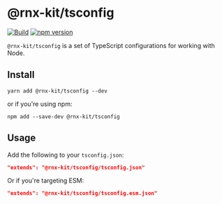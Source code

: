 # @rnx-kit/tsconfig

[![Build](https://github.com/microsoft/rnx-kit/actions/workflows/build.yml/badge.svg)](https://github.com/microsoft/rnx-kit/actions/workflows/build.yml)
[![npm version](https://img.shields.io/npm/v/@rnx-kit/tsconfig)](https://www.npmjs.com/package/@rnx-kit/tsconfig)

`@rnx-kit/tsconfig` is a set of TypeScript configurations for working with Node.

## Install

```
yarn add @rnx-kit/tsconfig --dev
```

or if you're using npm:

```
npm add --save-dev @rnx-kit/tsconfig
```

## Usage

Add the following to your `tsconfig.json`:

```json
"extends": "@rnx-kit/tsconfig/tsconfig.json"
```

Or if you're targeting ESM:

```json
"extends": "@rnx-kit/tsconfig/tsconfig.esm.json"
```
